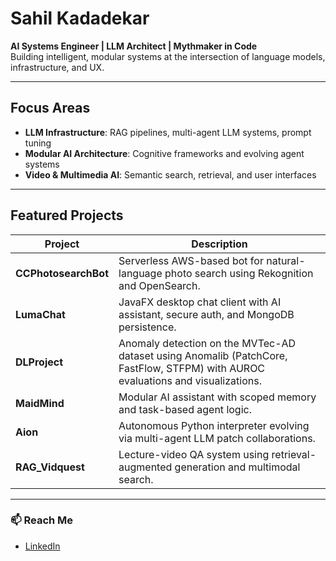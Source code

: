 # Sahil Kadadekar

**AI Systems Engineer | LLM Architect | Mythmaker in Code**  
Building intelligent, modular systems at the intersection of language models, infrastructure, and UX.

---

##  Focus Areas
- **LLM Infrastructure**: RAG pipelines, multi-agent LLM systems, prompt tuning  
- **Modular AI Architecture**: Cognitive frameworks and evolving agent systems  
- **Video & Multimedia AI**: Semantic search, retrieval, and user interfaces

---

##  Featured Projects

| Project | Description |
|---------|-------------|
| **CCPhotosearchBot** | Serverless AWS-based bot for natural-language photo search using Rekognition and OpenSearch. |
| **LumaChat** | JavaFX desktop chat client with AI assistant, secure auth, and MongoDB persistence. |
| **DLProject** | Anomaly detection on the MVTec-AD dataset using Anomalib (PatchCore, FastFlow, STFPM) with AUROC evaluations and visualizations. |
| **MaidMind** | Modular AI assistant with scoped memory and task-based agent logic. |
| **Aion** | Autonomous Python interpreter evolving via multi-agent LLM patch collaborations. |
| **RAG_Vidquest** | Lecture-video QA system using retrieval-augmented generation and multimodal search. |

---


### 📫 Reach Me
- [LinkedIn](https://www.linkedin.com/in/sahilkadadekar)
